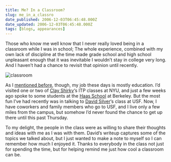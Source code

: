 ```yaml
---
title: Me? In a Classroom?
slug: me_in_a_classro
date_published: 2006-12-03T06:45:48.000Z
date_updated: 2006-12-03T06:45:48.000Z
tags: [blogs, appearances]
---
```


Those who know me well know that I never really loved being in a classroom while I was in school; The whole experience, combined with my own lack of discipline at the time made grade school and high school unpleasant enough that it was inevitable I wouldn’t stay in college very long. And I haven’t had a chance to revisit that opinion until recently.

![classroom](https://cdn.glitch.global/034ff067-8128-4744-8807-d19cee4142e7/u-shape.jpg?v=1725320906998)

As I [mentioned before](/2006/11/29/what_i_do_for_a), though, my job these days is mostly education. I’d visited one or two of [Clay Shirky](http://www.shirky.com/)‘s ITP classes at NYU, and just a few weeks ago spoke to some students at the [Haas School](http://www.haas.berkeley.edu/) at Berkeley. But the most fun I’ve had recently was in talking to [David Silver](http://silverinsf.blogspot.com/2006/12/guest-lecture-anil-dash.html)‘s class at USF. Now, I have coworkers and family members who go to USF, and I live only a few miles from the campus, but somehow I’d never found the chance to get up there until this past Thursday.

To my delight, the people in the class were as willing to share their thoughts and ideas with me as I was with them. David’s writeup captures some of the topics we talked about, but I just wanted to make a note to myself so I can remember how much I enjoyed it. Thanks to everybody in the class not just for spending the time, but for helping remind me just how cool a classroom can be.
